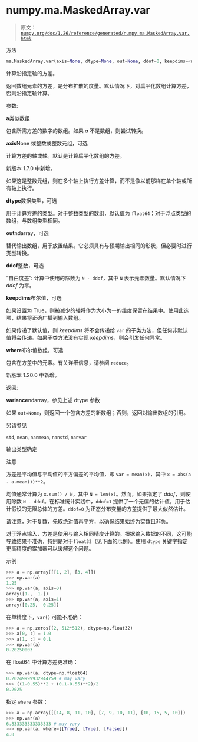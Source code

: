 # numpy.ma.MaskedArray.var

> 原文：[`numpy.org/doc/1.26/reference/generated/numpy.ma.MaskedArray.var.html`](https://numpy.org/doc/1.26/reference/generated/numpy.ma.MaskedArray.var.html)

方法

```py
ma.MaskedArray.var(axis=None, dtype=None, out=None, ddof=0, keepdims=<no value>)
```

计算沿指定轴的方差。

返回数组元素的方差，是分布扩散的度量。默认情况下，对扁平化数组计算方差，否则沿指定轴计算。

参数:

**a**类似数组

包含所需方差的数字的数组。如果 *a* 不是数组，则尝试转换。

**axis**None 或整数或整数元组，可选

计算方差的轴或轴。默认是计算扁平化数组的方差。

新版本 1.7.0 中新增。

如果这是整数元组，则在多个轴上执行方差计算，而不是像以前那样在单个轴或所有轴上执行。

**dtype**数据类型，可选

用于计算方差的类型。对于整数类型的数组，默认值为 `float64`；对于浮点类型的数组，与数组类型相同。

**out**ndarray，可选

替代输出数组，用于放置结果。它必须具有与预期输出相同的形状，但必要时进行类型转换。

**ddof**整数，可选

“自由度差”: 计算中使用的除数为 `N - ddof`，其中 `N` 表示元素数量。默认情况下 *ddof* 为零。

**keepdims**布尔值，可选

如果设置为 True，则被减少的轴将作为大小为一的维度保留在结果中。使用此选项，结果将正确广播到输入数组。

如果传递了默认值，则 *keepdims* 将不会传递给 `var` 的子类方法，但任何非默认值将会传递。如果子类方法没有实现 *keepdims*，则会引发任何异常。

**where**布尔值数组，可选

包含在方差中的元素。有关详细信息，请参阅 `reduce`。

新版本 1.20.0 中新增。

返回:

**variance**ndarray，参见上述 dtype 参数

如果 `out=None`，则返回一个包含方差的新数组；否则，返回对输出数组的引用。

另请参见

`std`, `mean`, `nanmean`, `nanstd`, `nanvar`

输出类型确定

注意

方差是平均值与平均值的平方偏差的平均值，即 `var = mean(x)`，其中 `x = abs(a - a.mean())**2`。

均值通常计算为 `x.sum() / N`，其中 `N = len(x)`。然而，如果指定了 *ddof*，则使用除数 `N - ddof`。在标准统计实践中，`ddof=1` 提供了一个无偏的估计值，用于估计假设的无限总体的方差。`ddof=0` 为正态分布变量的方差提供了最大似然估计。

请注意，对于复数，先取绝对值再平方，以确保结果始终为实数且非负。

对于浮点输入，方差是使用与输入相同精度计算的。根据输入数据的不同，这可能导致结果不准确，特别是对于`float32`（见下面的示例）。使用 `dtype` 关键字指定更高精度的累加器可以缓解这个问题。

示例

```py
>>> a = np.array([[1, 2], [3, 4]])
>>> np.var(a)
1.25
>>> np.var(a, axis=0)
array([1.,  1.])
>>> np.var(a, axis=1)
array([0.25,  0.25]) 
```

在单精度下，`var()` 可能不准确：

```py
>>> a = np.zeros((2, 512*512), dtype=np.float32)
>>> a[0, :] = 1.0
>>> a[1, :] = 0.1
>>> np.var(a)
0.20250003 
```

在 float64 中计算方差更准确：

```py
>>> np.var(a, dtype=np.float64)
0.20249999932944759 # may vary
>>> ((1-0.55)**2 + (0.1-0.55)**2)/2
0.2025 
```

指定 `where` 参数：

```py
>>> a = np.array([[14, 8, 11, 10], [7, 9, 10, 11], [10, 15, 5, 10]])
>>> np.var(a)
6.833333333333333 # may vary
>>> np.var(a, where=[[True], [True], [False]])
4.0 
```
